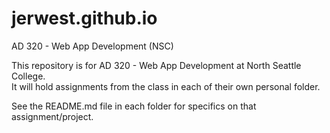 # jerwest.github.io
AD 320 - Web App Development (NSC)

This repository is for AD 320 - Web App Development at North Seattle College.  
It will hold assignments from the class in each of their own personal folder.

See the README.md file in each folder for specifics on that assignment/project.  
